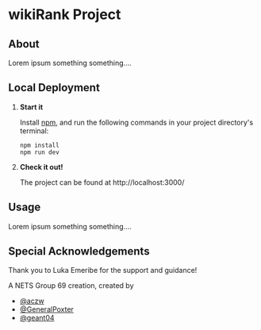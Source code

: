 # wikiRank Project

## About

Lorem ipsum something something....

## Local Deployment

1. **Start it**
    
    Install [npm](https://docs.npmjs.com/downloading-and-installing-node-js-and-npm), and run the following commands in your project directory's terminal:

    ```
    npm install
    npm run dev
    ```

2. **Check it out!**

    The project can be found at http://localhost:3000/

## Usage

Lorem ipsum something something....


## Special Acknowledgements

Thank you to Luka Emeribe for the support and guidance! 

A NETS Group 69 creation, created by
* [@aczw](https://github.com/aczw)
* [@GeneralPoxter](https://github.com/GeneralPoxter)
* [@geant04](https://github.com/geant04)


